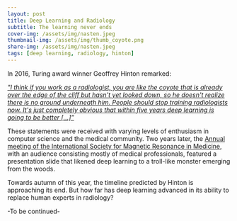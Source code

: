 ```yaml
---
layout: post
title: Deep Learning and Radiology
subtitle: The learning never ends
cover-img: /assets/img/nasten.jpeg
thumbnail-img: /assets/img/thumb_coyote.png
share-img: /assets/img/nasten.jpeg
tags: [deep learning, radiology, hinton]
---
```


In 2016, Turing award winner Geoffrey Hinton remarked:

[*"I think if you work as a radiologist, you are like the coyote that is already over the edge of the cliff but hasn't yet looked down, so he doesn't realize there is no ground underneath him. People should stop training radiologists now. It's just completely obvious that within five years deep learning is going to be better [...]”*](https://www.youtube.com/watch?v=2HMPRXstSvQ)

These statements were received with varying levels of enthusiasm in computer science and the medical community. Two years later, the [Annual meeting of the International Society for Magnetic Resonance in Medicine](https://www.ismrm.org/18m/), with an audience consisting mostly of medical professionals, featured a presentation slide that likened deep learning to a troll-like monster emerging from the woods.

Towards autumn of this year, the timeline predicted by Hinton is approaching its end. But how far has deep learning advanced in its ability to replace human experts in radiology?

-To be continued-
